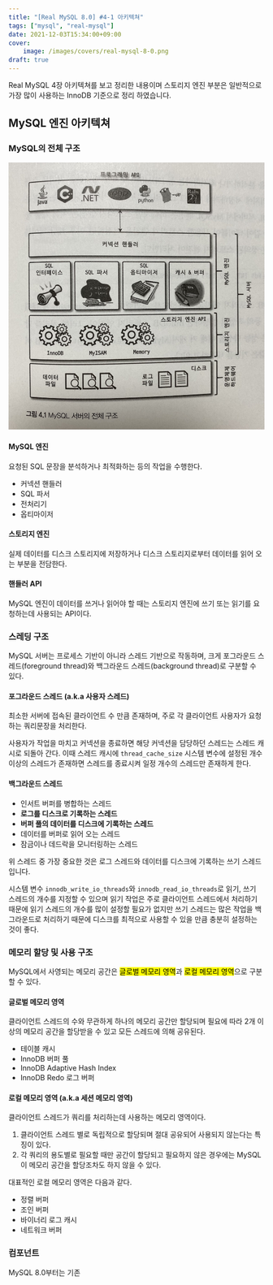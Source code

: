 ```yaml
---
title: "[Real MySQL 8.0] #4-1 아키텍쳐"
tags: ["mysql", "real-mysql"]
date: 2021-12-03T15:34:00+09:00
cover:
    image: /images/covers/real-mysql-8-0.png
draft: true
---
```


Real MySQL 4장 아키텍쳐를 보고 정리한 내용이며 스토리지 엔진 부분은 일반적으로 가장 많이 사용하는 InnoDB 기준으로 정리 하였습니다.

<!--more-->

## MySQL 엔진 아키텍쳐

### MySQL의 전체 구조

![architecture](/images/2021-12-13-real-mysql-4-1/architecture.jpg)

#### MySQL 엔진

요청된 SQL 문장을 분석하거나 최적화하는 등의 작업을 수행한다.

- 커넥션 핸들러
- SQL 파서
- 전처리기
- 옵티마이저

#### 스토리지 엔진

실제 데이터를 디스크 스토리지에 저장하거나 디스크 스토리지로부터 데이터를 읽어 오는 부분을 전담한다.

#### 핸들러 API

MySQL 엔진이 데이터를 쓰거나 읽어야 할 때는 스토리지 엔진에 쓰기 또는 읽기를 요청하는데 사용되는 API이다.

### 스레딩 구조

MySQL 서버는 프로세스 기반이 아니라 스레드 기반으로 작동하며, 크게 포그라운드 스레드(foreground thread)와 백그라운드 스레드(background thread)로 구분할 수 있다.

#### 포그라운드 스레드 (a.k.a 사용자 스레드)

최소한 서버에 접속된 클라이언트 수 만큼 존재하며, 주로 각 클라이언트 사용자가 요청하는 쿼리문장을 처리한다.

사용자가 작업을 마치고 커넥션을 종료하면 해당 커넥션을 담당하던 스레드는 스레드 캐시로 되돌아 간다. 이때 스레드 캐시에 `thread_cache_size` 시스템 변수에 설정된 개수 이상의 스레드가 존재하면 스레드를 종료시켜 일정 개수의 스레드만 존재하게 한다.

#### 백그라운드 스레드

- 인서트 버퍼를 병합하는 스레드
- **로그를 디스크로 기록하는 스레드**
- **버퍼 풀의 데이터를 디스크에 기록하는 스레드**
- 데이터를 버퍼로 읽어 오는 스레드
- 잠금이나 데드락을 모니터링하는 스레드

위 스레드 중 가장 중요한 것은 로그 스레드와 데이터를 디스크에 기록하는 쓰기 스레드 입니다.

시스템 변수 `innodb_write_io_threads`와 `innodb_read_io_threads`로 읽기, 쓰기 스레드의 개수를 지정할 수 있으며 읽기 작업은 주로 클라이언트 스레드에서 처리하기 때문에 읽기 스레드의 개수를 많이 설정할 필요가 없지만 쓰기 스레드는 많은 작업을 백그라운드로 처리하기 때문에 디스크를 최적으로 사용할 수 있을 만큼 충분히 설정하는 것이 좋다.

### 메모리 할당 및 사용 구조

MySQL에서 사영되는 메모리 공간은 <mark>글로벌 메모리 영역</mark>과 <mark>로컬 메모리 영역</mark>으로 구분할 수 있다.

#### 글로벌 메모리 영역

클라이언트 스레드의 수와 무관하게 하나의 메모리 공간만 할당되며 필요에 따라 2개 이상의 메모리 공간을 할당받을 수 있고 모든 스레드에 의해 공유된다.

- 테이블 캐시
- InnoDB 버퍼 풀
- InnoDB Adaptive Hash Index
- InnoDB Redo 로그 버퍼

#### 로컬 메모리 영역 (a.k.a 세션 메모리 영역)

클라이언트 스레드가 쿼리를 처리하는데 사용하는 메모리 영역이다.

1. 클라이언트 스레드 별로 독립적으로 할당되며 절대 공유되어 사용되지 않는다는 특징이 있다.
2. 각 쿼리의 용도별로 필요할 때만 공간이 할당되고 필요하지 않은 경우에는 MySQL이 메모리 공간을 할당조차도 하지 않을 수 있다.

대표적인 로컬 메모리 영역은 다음과 같다.

- 정렬 버퍼
- 조인 버퍼
- 바이너리 로그 캐시
- 네트워크 버퍼

### 컴포넌트

MySQL 8.0부터는 기존